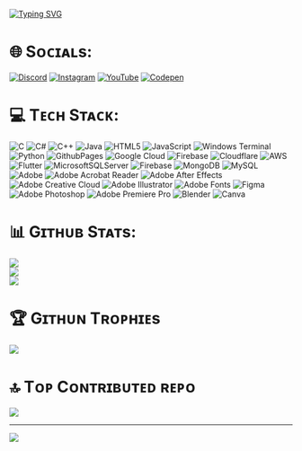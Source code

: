 <a href="https://git.io/typing-svg"><img src="https://readme-typing-svg.herokuapp.com?font=Jersey+25+Charted&size=40&duration=2000&pause=50&color=46B4DA&center=true&vCenter=true&random=false&width=435&lines=It's+Ques+;I+am+a+Gamer;I+am+a+Techie+;I+am+a+Freelance+;I+am+a+Developer+;Also+an+Creator" alt="Typing SVG" /></a>

# 🌐 Sᴏᴄɪᴀʟs:
[![Discord](https://img.shields.io/badge/Discord-%237289DA.svg?logo=discord&logoColor=white)](https://discord.gg/https://discord.gg/xT7WEzXz) [![Instagram](https://img.shields.io/badge/Instagram-%23E4405F.svg?logo=Instagram&logoColor=white)](https://instagram.com/https://www.instagram.com/ques_yt/) [![YouTube](https://img.shields.io/badge/YouTube-%23FF0000.svg?logo=YouTube&logoColor=white)](https://youtube.com/@https://www.youtube.com/QuesYT) [![Codepen](https://img.shields.io/badge/Codepen-000000?style=for-the-badge&logo=codepen&logoColor=white)](https://codepen.io/Ques-YT) 

# 💻 Tᴇᴄʜ Sᴛᴀᴄᴋ:
![C](https://img.shields.io/badge/c-%2300599C.svg?style=plastic&logo=c&logoColor=white) ![C#](https://img.shields.io/badge/c%23-%23239120.svg?style=plastic&logo=csharp&logoColor=white) ![C++](https://img.shields.io/badge/c++-%2300599C.svg?style=plastic&logo=c%2B%2B&logoColor=white) ![Java](https://img.shields.io/badge/java-%23ED8B00.svg?style=plastic&logo=openjdk&logoColor=white) ![HTML5](https://img.shields.io/badge/html5-%23E34F26.svg?style=plastic&logo=html5&logoColor=white) ![JavaScript](https://img.shields.io/badge/javascript-%23323330.svg?style=plastic&logo=javascript&logoColor=%23F7DF1E) ![Windows Terminal](https://img.shields.io/badge/Windows%20Terminal-%234D4D4D.svg?style=plastic&logo=windows-terminal&logoColor=white) ![Python](https://img.shields.io/badge/python-3670A0?style=plastic&logo=python&logoColor=ffdd54) ![GithubPages](https://img.shields.io/badge/github%20pages-121013?style=plastic&logo=github&logoColor=white) ![Google Cloud](https://img.shields.io/badge/GoogleCloud-%234285F4.svg?style=plastic&logo=google-cloud&logoColor=white) ![Firebase](https://img.shields.io/badge/firebase-%23039BE5.svg?style=plastic&logo=firebase) ![Cloudflare](https://img.shields.io/badge/Cloudflare-F38020?style=plastic&logo=Cloudflare&logoColor=white) ![AWS](https://img.shields.io/badge/AWS-%23FF9900.svg?style=plastic&logo=amazon-aws&logoColor=white) ![Flutter](https://img.shields.io/badge/Flutter-%2302569B.svg?style=plastic&logo=Flutter&logoColor=white) ![MicrosoftSQLServer](https://img.shields.io/badge/Microsoft%20SQL%20Server-CC2927?style=plastic&logo=microsoft%20sql%20server&logoColor=white) ![Firebase](https://img.shields.io/badge/Firebase-039BE5?style=plastic&logo=Firebase&logoColor=white) ![MongoDB](https://img.shields.io/badge/MongoDB-%234ea94b.svg?style=plastic&logo=mongodb&logoColor=white) ![MySQL](https://img.shields.io/badge/mysql-%2300000f.svg?style=plastic&logo=mysql&logoColor=white) ![Adobe](https://img.shields.io/badge/adobe-%23FF0000.svg?style=plastic&logo=adobe&logoColor=white) ![Adobe Acrobat Reader](https://img.shields.io/badge/Adobe%20Acrobat%20Reader-EC1C24.svg?style=plastic&logo=Adobe%20Acrobat%20Reader&logoColor=white) ![Adobe After Effects](https://img.shields.io/badge/Adobe%20After%20Effects-9999FF.svg?style=plastic&logo=Adobe%20After%20Effects&logoColor=white) ![Adobe Creative Cloud](https://img.shields.io/badge/Adobe%20Creative%20Cloud-DA1F26.svg?style=plastic&logo=Adobe%20Creative%20Cloud&logoColor=white) ![Adobe Illustrator](https://img.shields.io/badge/adobe%20illustrator-%23FF9A00.svg?style=plastic&logo=adobe%20illustrator&logoColor=white) ![Adobe Fonts](https://img.shields.io/badge/Adobe%20Fonts-000B1D.svg?style=plastic&logo=Adobe%20Fonts&logoColor=white) ![Figma](https://img.shields.io/badge/figma-%23F24E1E.svg?style=plastic&logo=figma&logoColor=white) ![Adobe Photoshop](https://img.shields.io/badge/adobe%20photoshop-%2331A8FF.svg?style=plastic&logo=adobe%20photoshop&logoColor=white) ![Adobe Premiere Pro](https://img.shields.io/badge/Adobe%20Premiere%20Pro-9999FF.svg?style=plastic&logo=Adobe%20Premiere%20Pro&logoColor=white) ![Blender](https://img.shields.io/badge/blender-%23F5792A.svg?style=plastic&logo=blender&logoColor=white) ![Canva](https://img.shields.io/badge/Canva-%2300C4CC.svg?style=plastic&logo=Canva&logoColor=white)
# 📊 Gɪᴛʜᴜʙ Sᴛᴀᴛs:
![](https://github-readme-stats.vercel.app/api?username=ques-yt&theme=dark&hide_border=false&include_all_commits=true&count_private=true)<br/>
![](https://github-readme-streak-stats.herokuapp.com/?user=ques-yt&theme=dark&hide_border=false)<br/>
![](https://github-readme-stats.vercel.app/api/top-langs/?username=ques-yt&theme=dark&hide_border=false&include_all_commits=true&count_private=true&layout=compact)

# 🏆 Gɪᴛʜᴜɴ Tʀᴏᴘʜɪᴇs
![](https://github-profile-trophy.vercel.app/?username=ques-yt&theme=discord&no-frame=false&no-bg=false&margin-w=4)

# 🔝 Tᴏᴘ Cᴏɴᴛʀɪʙᴜᴛᴇᴅ ʀᴇᴘᴏ
![](https://github-contributor-stats.vercel.app/api?username=ques-yt&limit=5&theme=dark&combine_all_yearly_contributions=true)

---
[![](https://visitcount.itsvg.in/api?id=ques-yt&icon=7&color=6)](https://visitcount.itsvg.in)


